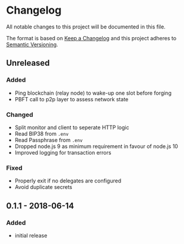 # Changelog

All notable changes to this project will be documented in this file.

The format is based on [Keep a Changelog](http://keepachangelog.com/en/1.0.0/)
and this project adheres to [Semantic Versioning](http://semver.org/spec/v2.0.0.html).

## Unreleased

### Added
- Ping blockchain (relay node) to wake-up one slot before forging
- PBFT call to p2p layer to assess network state

### Changed
- Split monitor and client to seperate HTTP logic
- Read BIP38 from `.env`
- Read Passphrase from `.env`
- Dropped node.js 9 as minimum requirement in favour of node.js 10
- Improved logging for transaction errors

### Fixed
- Properly exit if no delegates are configured
- Avoid duplicate secrets

## 0.1.1 - 2018-06-14

### Added
- initial release
